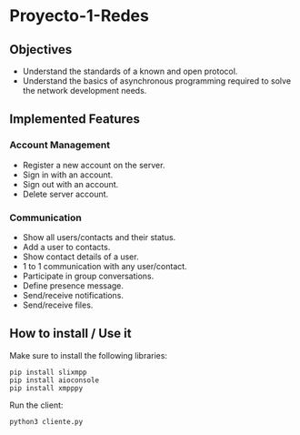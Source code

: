 # Proyecto-1-Redes

## Objectives

- Understand the standards of a known and open protocol.
- Understand the basics of asynchronous programming required to solve the
network development needs.

## Implemented Features

### Account Management
- Register a new account on the server.
- Sign in with an account.
- Sign out with an account.
- Delete server account.

### Communication
- Show all users/contacts and their status.
- Add a user to contacts.
- Show contact details of a user.
- 1 to 1 communication with any user/contact.
- Participate in group conversations.
- Define presence message.
- Send/receive notifications.
- Send/receive files.

## How to install / Use it

Make sure to install the following libraries:
```
pip install slixmpp
pip install aioconsole
pip install xmpppy
```
Run the client:
```
python3 cliente.py
```


